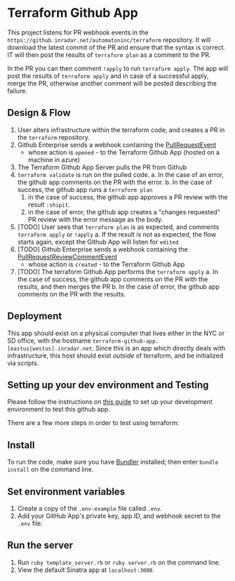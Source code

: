 # Terraform Github App

This project listens for PR webhook events in the `https://github.inradar.net/automatoninc/terraform` repository. 
It will download the latest commit of the PR and ensure that the syntax is correct. IT will then post the results 
of `terraform plan` as a comment to the PR.

In the PR you can then comment `!apply` to run `terraform apply`. The app will post the results of `terraform apply`
and in case of a successful apply, merge the PR, otherwise another comment will be posted describing the failure.

## Design & Flow

1. User alters infrastructure within the terraform code, and creates a PR in the `terraform` repository.
2. Github Enterprise sends a webhook containing the [PullRequestEvent](https://developer.github.com/v3/activity/events/types/#pullrequestevent)
   - whose action is `opened` - to the Terraform Github App (hosted on a machine in azure) 
3. The Terraform Github App Server pulls the PR from Github
4. `terraform validate` is run on the pulled code. 
  a. In the case of an error, the github app comments on the PR with the error.
  b. In the case of success, the github app runs a `terraform plan`
    1. in the case of success, the github app approves a PR review with the result `:shipit`.
    2. in the case of error, the github app creates a "changes requested" PR review with the error message as the body.
5. [TODO] User sees that `terraform plan` is as expected, and comments `terraform apply` or `!apply` 
   a. If the result is not as expected, the flow starts again, except the Github App will listen for `edited`
6. [TODO] Github Enterprise sends a webhook containing the [PullRequestReviewCommentEvent](https://developer.github.com/v3/activity/events/types/#pullrequestreviewcommentevent)
   - whose action is `created` - to the Terraform Github App
7. [TODO] The terraform Github App performs the `terraform apply`
  a. In the case of success, the github app comments on the PR with the results, and then merges the PR
  b. In the case of error, the github app comments on the PR with the results.

## Deployment

This app should exist on a physical computer that lives either in the NYC or SD office, 
with the hostname `terraform-github-app.[eastus|westus].inradar.net`. Since this is an app which directly deals with infrastructure,
this host should exist _outside_ of terraform, and be initialized via scripts.

## Setting up your dev environment and Testing

Please follow the instructions on [this guide](https://developer.github.com/enterprise/2.15/apps/quickstart-guides/setting-up-your-development-environment/)
to set up your development environment to test this github app.

There are a few more steps in order to test using terraform:

<TODO>


## Install

To run the code, make sure you have [Bundler](http://gembundler.com/) installed; then enter `bundle install` on the command line.

## Set environment variables

1. Create a copy of the `.env-example` file called `.env`.
2. Add your GitHub App's private key, app ID, and webhook secret to the `.env` file.

## Run the server

1. Run `ruby template_server.rb` or `ruby server.rb` on the command line.
1. View the default Sinatra app at `localhost:3000`.
